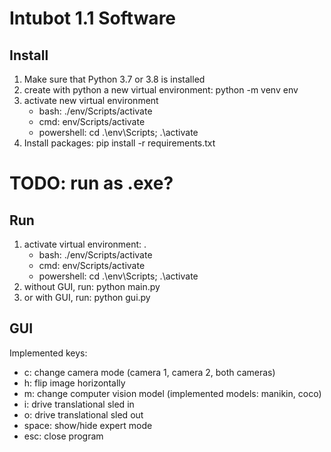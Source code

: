 # Intubot 1.1 Software

## Install
1. Make sure that Python 3.7 or 3.8 is installed
1. create with python a new virtual environment: python -m venv env
1. activate new virtual environment 
    - bash: ./env/Scripts/activate
    - cmd: env/Scripts/activate
    - powershell: cd .\env\Scripts\; .\activate
1. Install packages: pip install -r requirements.txt

# TODO: run as .exe?

## Run

1. activate virtual environment: .
    - bash: ./env/Scripts/activate
    - cmd: env/Scripts/activate
    - powershell: cd .\env\Scripts\; .\activate
2. without GUI, run: python main.py
3. or with GUI, run: python gui.py

## GUI

Implemented keys:

- c: change camera mode (camera 1, camera 2, both cameras)
- h: flip image horizontally
- m: change computer vision model (implemented models: manikin, coco)
- i: drive translational sled in
- o: drive translational sled out
- space: show/hide expert mode
- esc: close program
